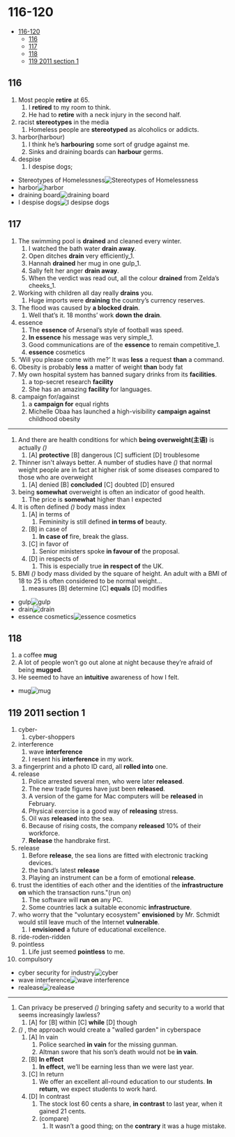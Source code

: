 # 116-120

- [116-120](#116-120)
  - [116](#116)
  - [117](#117)
  - [118](#118)
  - [119 2011 section 1](#119-2011-section-1)

## 116

1. Most people **retire** at 65.
   1. I **retired** to my room to think.
   2. He had to **retire** with a neck injury in the second half.
2. racist **stereotypes** in the media
   1. Homeless people are **stereotyped** as alcoholics or addicts.
3. harbor(harbour)
   1. I think he’s **harbouring** some sort of grudge against me.
   2. Sinks and draining boards can **harbour** germs.
4. despise
   1. I despise dogs;

- Stereotypes of Homelessness![Stereotypes of Homelessness](https://my.neighbor.org/wp-content/uploads/2021/08/homeless-man-seaking-kindness.jpg)
- harbor![harbor](https://visitoceanside.org/wp-content/uploads/2018/12/Harbor-Village-Kayak-Ocean_-1200x600.jpg)
- draining board![draining board](https://makemesomethingspecial.com/wp-content/uploads/2012/10/handmade-oak-draining-board.jpeg)
- I despise dogs![I desipse dogs](https://image.shutterstock.com/image-photo/bad-cat-despises-all-dogs-260nw-489371581.jpg)

## 117

1. The swimming pool is **drained** and cleaned every winter.
   1. I watched the bath water **drain away**.
   2. Open ditches **drain** very efficiently_1.
   3. Hannah **drained** her mug in one gulp_1.
   4. Sally felt her anger **drain away**.
   5. When the verdict was read out, all the colour **drained** from Zelda’s cheeks_1.
2. Working with children all day really **drains** you.
   1. Huge imports were **draining** the country’s currency reserves.
3. The flood was caused by **a blocked drain**.
   1. Well that’s it. 18 months’ work **down the drain**.
4. essence
   1. The **essence** of Arsenal’s style of football was speed.
   2. **In essence** his message was very simple_1.
   3. Good communications are of the **essence** to remain competitive_1.
   4. **essence** cosmetics
5. ‘Will you please come with me?’ It was **less** a request **than** a command.
6. Obesity is probably **less** a matter of weight **than** body fat
7. My own hospital system has banned sugary drinks from its **facilities**.
   1. a top-secret research **facility**
   2. She has an amazing **facility** for languages.
8. campaign for/against
   1. a **campaign for** equal rights
   2. Michelle Obaa has launched a high-visibility **campaign against** childhood obesity

---

1. And there are health conditions for which **being overweight(主语)** is actually _()_
   1. [A] **protective** [B] dangerous [C] sufficient [D] troublesome
2. Thinner isn't always better. A number of studies have _()_ that normal weight people are in fact at higher risk of some diseases compared to those who are overweight
   1. [A] denied [B] **concluded** [C] doubted [D] ensured
3. being **somewhat** overweight is often an indicator of good health.
   1. The price is **somewhat** higher than I expected
4. It is often defined _()_ body mass index
   1. [A] in terms of
      1. Femininity is still defined **in terms of** beauty.
   2. [B] in case of
      1. **In case of** fire, break the glass.
   3. [C] in favor of
      1. Senior ministers spoke **in favour of** the proposal.
   4. [D] in respects of
      1. This is especially true **in respect of** the UK.
5. BMI _()_ body mass divided by the square of height. An adult with a BMI of 18 to 25 is often considered to be normal weight...
   1. measures [B] determine [C] **equals** [D] modifies

- gulp![gulp](https://upload.wikimedia.org/wikipedia/commons/thumb/7/72/Gulp.js_Logo.svg/926px-Gulp.js_Logo.svg.png)
- drain![drain](https://maitecdrainage.co.uk/wp-content/uploads/2017/07/sink-drainage.jpg)
- essence cosmetics![essence cosmetics](https://encrypted-tbn0.gstatic.com/images?q=tbn:ANd9GcSEi-vTp6wJckRKVNMX2lqpi7tNzdnTx8buWwhNRiat60t6tfJKNwfJQHYyVlx0IjzmIt0&usqp=CAU)

## 118

1. a coffee **mug**
2. A lot of people won’t go out alone at night because they’re afraid of being **mugged**.
3. He seemed to have an **intuitive** awareness of how I felt.

- mug![mug](https://www.ikea.com.hk/dairyfarm/hk/images/133/0713396_PE729489_S5.jpg)

## 119 2011 section 1

1. cyber-
   1. cyber-shoppers
2. interference
   1. wave **interference**
   2. I resent his **interference** in my work.
3. a fingerprint and a photo ID card, all **rolled into** one.
4. release
   1. Police arrested several men, who were later **released**.
   2. The new trade figures have just been **released**.
   3. A version of the game for Mac computers will be **released** in February.
   4. Physical exercise is a good way of **releasing** stress.
   5. Oil was **released** into the sea.
   6. Because of rising costs, the company **released** 10% of their workforce.
   7. **Release** the handbrake first.
5. release
   1. Before **release**, the sea lions are fitted with electronic tracking devices.
   2. the band’s latest **release**
   3. Playing an instrument can be a form of emotional **release**.
6. trust the identities of each other and the identities of the **infrastructure** **on** which the transaction runs."(run on)
   1. The software will **run on** any PC.
   2. Some countries lack a suitable economic **infrastructure**.
7. who worry that the "voluntary ecosystem" **envisioned** by Mr. Schmidt would still leave much of the Internet **vulnerable**.
   1. I **envisioned** a future of educational excellence.
8. ride-roden-ridden
9. pointless
   1. Life just seemed **pointless** to me.
10. compulsory

- cyber security for industry![cyber](https://www.israel21c.org/wp-content/uploads/2020/08/shutterstock_cyber-1168x657.jpg)
- wave interference![wave interference](https://upload.wikimedia.org/wikipedia/commons/thumb/0/0f/Interference_of_two_waves.svg/1200px-Interference_of_two_waves.svg.png0)
- realease![realease](https://www.learn-automatic.com/wp-content/uploads/2021/02/releasing-the-handbrake.jpg)

---

1. Can privacy be preserved _()_ bringing safety and security to a world that seems increasingly lawless?
   1. [A] for [B] within [C] **while** [D] though
2. _()_ , the approach would create a "walled garden" in cyberspace
   1. [A] In vain
      1. Police searched **in vain** for the missing gunman.
      2. Altman swore that his son’s death would not be **in vain**.
   2. [B] **In effect**
      1. **In effect**, we’ll be earning less than we were last year.
   3. [C] In return
      1. We offer an excellent all-round education to our students. **In return**, we expect students to work hard.
   4. [D] In contrast
      1. The stock lost 60 cents a share, **in contrast** to last year, when it gained 21 cents.
      2. (compare)
         1. It wasn’t a good thing; on the **contrary** it was a huge mistake.

